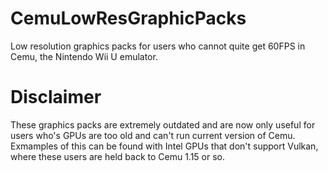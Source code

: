 # CemuLowResGraphicPacks
Low resolution graphics packs for users who cannot quite get 60FPS in Cemu, the Nintendo Wii U emulator. 

# Disclaimer
These graphics packs are extremely outdated and are now only useful for users who's GPUs are too old and can't run current version of Cemu. Exmamples of this can be found with Intel GPUs that don't support Vulkan, where these users are held back to Cemu 1.15 or so.
